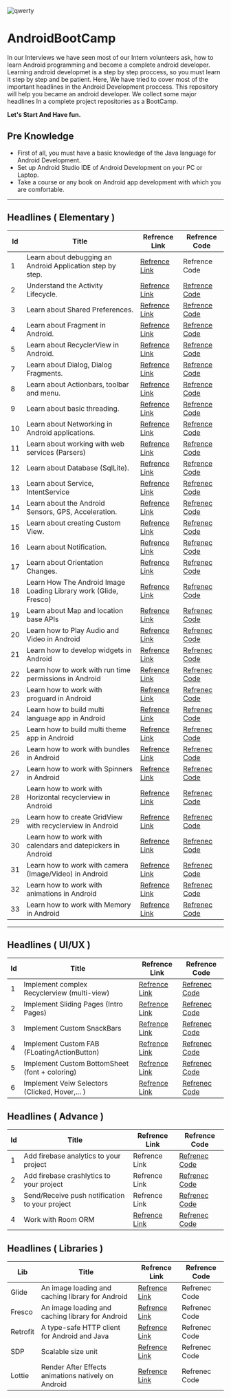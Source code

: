 ![qwerty](https://user-images.githubusercontent.com/13493645/66268485-abdb2300-e84a-11e9-91ef-2c01917f153d.jpg)


# AndroidBootCamp
In our Interviews we have seen most of our Intern volunteers ask, how to learn Android programming and become a complete android developer. Learning android developmet is a step by step proccess, so you must learn it step by step and be patient. Here, We have tried to cover most of the important headlines in the Android Development proccess. This repository will help you became an android developer. We collect some major headlines In a complete project repositories as a BootCamp.

**Let's Start And Have fun.**



## Pre Knowledge
* First of all, you must have a basic knowledge of the Java language for Android Development.
* Set up Android Studio IDE of Android Development on your PC or Laptop.
* Take a course or any book on Android app development with which you are comfortable.

---

## Headlines ( Elementary )

| Id | Title | Refrence Link | Refrence Code |
| --- | --- | --- | --- |
|1| Learn about debugging an Android Application step by step.| [Refrence Link](https://developer.android.com/training/data-storage/shared-preferences) | Refrence Code |
|2| Understand the Activity Lifecycle. | [Refrence Link](https://developer.android.com/guide/components/activities/activity-lifecycle) | [Refrence Code](https://github.com/faramarzaf/Activity-Lifecycle) |
|3| Learn about Shared Preferences. | [Refrence Link](https://developFer.android.com/training/data-storage/shared-preferences) | [Refrence Code](https://github.com/faramarzaf/Shared-Preferences) |
|4| Learn about Fragment in Android. | [Refrence Link](https://developer.android.com/guide/components/fragments.html) | [Refrence Code](https://github.com/faramarzaf/Fragments) |
|5| Learn about RecyclerView in Android.| [Refrence Link](https://developer.android.com/reference/android/support/v7/widget/RecyclerView.html) | [Refrence Code](https://github.com/faramarzaf/RecyclerViewPack) |
|7| Learn about Dialog, Dialog Fragments. | [Refrence Link](https://developer.android.com/guide/topics/ui/dialogs) | [Refrence Code](https://github.com/faramarzaf/Dialogs)|
|8| Learn about Actionbars, toolbar and menu. | [Refrence Link](https://developer.android.com/reference/android/widget/Toolbar) | [Refrence Code](https://github.com/faramarzaf/Toolbar-Menu)|
|9| Learn about basic threading. | [Refrence Link](https://developer.android.com/topic/performance/threads) | [Refrence Code](https://github.com/faramarzaf/Thread ) |
|10| Learn about Networking in Android applications. | [Refrence Link](https://developer.android.com/training/basics/network-ops/connecting) | [Refrence Code](https://github.com/faramarzaf/Network) |
|11| Learn about working with web services (Parsers) | [Refrence Link](https://developer.android.com/reference/org/xml/sax/Parser) | [Refrence Code](https://github.com/faramarzaf/Parser ) |
|12| Learn about Database (SqlLite). | [Refrence Link](https://developer.android.com/training/data-storage/sqlite) | [Refrence Code](https://github.com/faramarzaf/SQLite-CRUD) |
|13| Learn about Service, IntentService | [Refrence Link](https://developer.android.com/guide/components/services.html) | [Refrenec Code](https://github.com/faramarzaf/Service) |
|14| Learn about the Android Sensors, GPS, Acceleration. | [Refrence Link](https://developer.android.com/guide/topics/sensors/sensors_motion.html) | [Refrenec Code](https://github.com/faramarzaf/Sensors) |
|15| Learn about creating Custom View. | [Refrence Link](https://developer.android.com/training/custom-views/index.html) | [Refrenec Code](https://github.com/faramarzaf/ValueSelector) |
|16| Learn about Notification. | [Refrence Link](https://developer.android.com/guide/topics/ui/notifiers/notifications.html) | [Refrenec Code](https://github.com/faramarzaf/Notification) |
|17| Learn about Orientation Changes. | [Refrence Link](https://developer.android.com/guide/topics/resources/runtime-changes.html) | [Refrenec Code](https://github.com/faramarzaf/Orientation-Changes) |
|18| Learn How The Android Image Loading Library work (Glide, Fresco) | [Refrence Link](https://github.com/bumptech/glide) | [Refrenec Code](https://github.com/faramarzaf/ImageLoading ) |
|19| Learn about Map and location base APIs | [Refrence Link](https://developers.google.com/android/reference/com/google/android/gms/maps/MapView) | [Refrenec Code](https://github.com/faramarzaf/Bootcamp-Map ) |
|20| Learn how to Play Audio and Video in Android | [Refrence Link](https://developer.android.com/guide/topics/media) | [Refrenec Code](https://github.com/faramarzaf/Audio-Video ) |
|21| Learn how to develop widgets in Android | [Refrence Link](https://developer.android.com/guide/topics/appwidgets/overview) | [Refrenec Code](https://github.com/faramarzaf/Widget) |
|22| Learn how to work with run time permissions in Android | [Refrence Link](https://developer.android.com/training/permissions/requesting) | [Refrenec Code](https://github.com/faramarzaf/Permissions) |
|23| Learn how to work with proguard in Android | [Refrence Link](https://developer.android.com/studio/build/shrink-code) | [Refrenec Code](https://github.com/faramarzaf/Proguard  ) |
|24| Learn how to build multi language app in Android | [Refrence Link](https://developer.android.com/training/basics/supporting-devices/languages) | [Refrenec Code](https://github.com/faramarzaf/MultiLanguage) |
|25| Learn how to build multi theme app in Android | [Refrence Link](https://developer.android.com/guide/topics/ui/look-and-feel/themes) | [Refrenec Code](https://github.com/faramarzaf/MultiTheme) |
|26| Learn how to work with bundles in Android | [Refrence Link](https://developer.android.com/reference/android/os/Bundle) | [Refrenec Code](https://github.com/faramarzaf/FragmentBundle) |
|27| Learn how to work with Spinners in Android | [Refrence Link](https://developer.android.com/guide/topics/ui/controls/spinner) | [Refrenec Code](https://github.com/faramarzaf/Spinner-Pack) |
|28| Learn how to work with Horizontal recyclerview in Android | [Refrence Link](https://developer.android.com/reference/android/support/v7/widget/LinearLayoutManager) | [Refrenec Code](https://github.com/faramarzaf/RecyclerViewPack) |
|29| Learn how to create GridView with recyclerview in Android | [Refrence Link](https://developer.android.com/reference/android/support/v7/widget/GridLayoutManager) | [Refrenec Code](https://github.com/faramarzaf/GridViewPack) |
|30| Learn how to work with calendars and datepickers in Android | [Refrence Link](https://developer.android.com/reference/java/util/Calendar) | [Refrenec Code](https://github.com/faramarzaf/DatePickers) |
|31| Learn how to work with camera (Image/Video) in Android | [Refrence Link](https://developer.android.com/guide/topics/media/camera) | [Refrenec Code](https://github.com/faramarzaf/CameraPack) |
|32| Learn how to work with animations in Android | [Refrence Link](https://developer.android.com/training/animation/overview) | [Refrenec Code](https://github.com/faramarzaf/Animations) |
|33| Learn how to work with Memory in Android | [Refrence Link](https://developer.android.com/topic/performance/memory-overview) | [Refrenec Code](https://github.com/faramarzaf/Memory) |

---

## Headlines ( UI/UX )
| Id | Title | Refrence Link | Refrence Code |
| --- | --- | --- | --- |
|1| Implement complex Recyclerview (multi-view) | [Refrence Link](https://developer.android.com/guide/topics/ui/layout/recyclerview) | [Refrenec Code](https://github.com/faramarzaf/RecyclerViewPack) |
|2| Implement Sliding Pages (Intro Pages) | [Refrence Link](https://developer.android.com/training/animation/screen-slide) | [Refrenec Code](https://github.com/faramarzaf/SlidingPage) |
|3| Implement Custom SnackBars | [Refrence Link](https://developer.android.com/reference/android/support/design/widget/Snackbar) | [Refrenec Code](https://github.com/faramarzaf/SnackBarApp) |
|4| Implement Custom FAB (FLoatingActionButton) | [Refrence Link](https://developer.android.com/guide/topics/ui/floating-action-button) | [Refrenec Code](https://github.com/faramarzaf/FloatingActionButton) |
|5| Implement Custom BottomSheet (font + coloring) | [Refrence Link](https://developer.android.com/reference/com/google/android/material/bottomsheet/package-summary) | [Refrenec Code](https://github.com/faramarzaf/BottomSheet) |
|6| Implement Veiw Selectors (Clicked, Hover,... ) | [Refrence Link](https://developer.android.com/guide/topics/resources/color-list-resource) | [Refrenec Code](https://github.com/faramarzaf/ViewSelectors) |


## Headlines ( Advance )
| Id | Title | Refrence Link | Refrence Code |
| --- | --- | --- | --- |
|1| Add firebase analytics to your project | Refrence Link | [Refrenec Code](https://github.com/faramarzaf/FirebaseAnalytics) |
|2| Add firebase crashlytics to your project | Refrence Link | [Refrenec Code](https://github.com/faramarzaf/Firebase-Crashlytics) |
|3| Send/Receive push notification to your project | Refrence Link | [Refrenec Code](https://github.com/faramarzaf/Firebase-PushNotif) |
|4| Work with Room ORM | [Refrence Link](https://developer.android.com/topic/libraries/architecture/room) | [Refrenec Code](https://github.com/faramarzaf/RoomApp)|


## Headlines ( Libraries )
| Lib | Title | Refrence Link | Refrence Code |
| --- | --- | --- | --- |
| Glide | An image loading and caching library for Android | [Refrence Link](https://github.com/bumptech/glide) | Refrenec Code |
| Fresco | An image loading and caching library for Android | [Refrence Link](https://frescolib.org/docs/index.html) | Refrenec Code |
| Retrofit | A type-safe HTTP client for Android and Java | [Refrence Link](https://square.github.io/retrofit/) | Refrenec Code |
| SDP | Scalable size unit | [Refrence Link](https://github.com/intuit/sdp) | Refrenec Code |
| Lottie | Render After Effects animations natively on Android | [Refrence Link](https://github.com/airbnb/lottie-android) | Refrenec Code |


